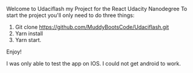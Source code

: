 Welcome to Udaciflash my Project for the React Udacity Nanodegree
To start the project you'll only need to do three things:
1) Git clone https://github.com/MuddyBootsCode/Udaciflash.git
2) Yarn install
3) Yarn start. 

Enjoy!

I was only able to test the app on IOS. I could not get android to work. 